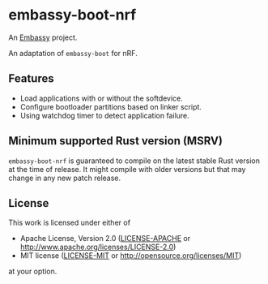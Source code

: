 # embassy-boot-nrf

An [Embassy](https://embassy.dev) project.

An adaptation of `embassy-boot` for nRF. 

## Features

* Load applications with or without the softdevice.
* Configure bootloader partitions based on linker script.
* Using watchdog timer to detect application failure.


## Minimum supported Rust version (MSRV)

`embassy-boot-nrf` is guaranteed to compile on the latest stable Rust version at the time of release. It might compile with older versions but that may change in any new patch release.

## License

This work is licensed under either of

- Apache License, Version 2.0 ([LICENSE-APACHE](LICENSE-APACHE) or
  <http://www.apache.org/licenses/LICENSE-2.0>)
- MIT license ([LICENSE-MIT](LICENSE-MIT) or <http://opensource.org/licenses/MIT>)

at your option.
